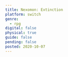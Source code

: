 ```yaml
---
title: Nexomon: Extinction
platform: switch
genre:
  - rpg
digital: false
physical: true
guide: false
pending: false
posted: 2020-10-07
---
```

